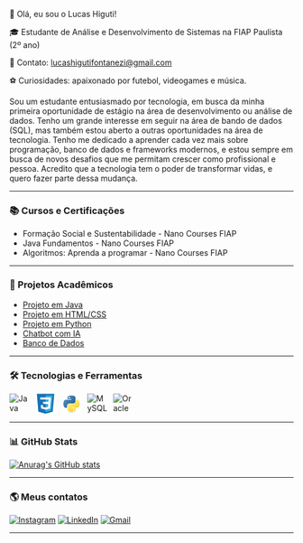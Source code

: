 👋 Olá, eu sou o Lucas Higuti! <div>
🎓 Estudante de Análise e Desenvolvimento de Sistemas na FIAP Paulista (2º ano)

📧 Contato: lucashigutifontanezi@gmail.com

⚽ Curiosidades: apaixonado por futebol, videogames e música.

Sou um estudante entusiasmado por tecnologia, em busca da minha primeira oportunidade de estágio na área de desenvolvimento ou análise de dados. Tenho um grande interesse em seguir na área de bando de dados (SQL), mas também estou aberto a outras oportunidades na área de tecnologia.
Tenho me dedicado a aprender cada vez mais sobre programação, banco de dados e frameworks modernos, e estou sempre em busca de novos desafios que me permitam crescer como profissional e pessoa.
Acredito que a tecnologia tem o poder de transformar vidas, e quero fazer parte dessa mudança.


---

### 📚 Cursos e Certificações

- Formação Social e Sustentabilidade - Nano Courses FIAP
- Java Fundamentos - Nano Courses FIAP
- Algoritmos: Aprenda a programar - Nano Courses FIAP



---

### 📁 Projetos Acadêmicos

- [Projeto em Java](https://github.com/hlucass05/java)
- [Projeto em HTML/CSS](https://github.com/hlucass05/html)
- [Projeto em Python](https://github.com/hlucass05/python)
- [Chatbot com IA](https://github.com/hlucass05/IA-CHATBOT)
- [Banco de Dados](https://github.com/hlucass05/DATABASE)
---

 ### 🛠️ Tecnologias e Ferramentas

<div style="display: flex; gap: 10px;">
  <img src="https://cdn.jsdelivr.net/gh/devicons/devicon@latest/icons/java/java-original.svg" alt="Java" width="36" height="36" />
  <img src="https://raw.githubusercontent.com/devicons/devicon/master/icons/css3/css3-original.svg" alt="CSS3" width="36" height="36" />
  <img src="https://raw.githubusercontent.com/devicons/devicon/master/icons/python/python-original.svg" alt="Python" width="36" height="36" />
  <img src="https://cdn.jsdelivr.net/gh/devicons/devicon@latest/icons/mysql/mysql-original.svg" alt="MySQL" width="36" height="36" />
  <img src="https://cdn.jsdelivr.net/gh/devicons/devicon@latest/icons/oracle/oracle-original.svg" alt="Oracle" width="36" height="36" />
</div>

---


 ### 📊 GitHub Stats

[![Anurag's GitHub stats](https://github-readme-stats.vercel.app/api?username=hlucass05&show_icons=true&count_private=true&theme=dark)](https://github.com/anuraghazra/github-readme-stats)

---

### 🌎 Meus contatos

[![Instagram](https://img.shields.io/badge/-Instagram-%23E4405F?style=for-the-badge&logo=instagram&logoColor=white)](https://www.instagram.com/h.lucass__/)
[![LinkedIn](https://img.shields.io/badge/-LinkedIn-%230077B5?style=for-the-badge&logo=linkedin&logoColor=white)](https://www.linkedin.com/in/lucas-higuti-fontanezi-04a2a2274/)
[![Gmail](https://img.shields.io/badge/-Gmail-%23333?style=for-the-badge&logo=gmail&logoColor=white)](mailto:lucashigutifontanezi@gmail.com)

---
